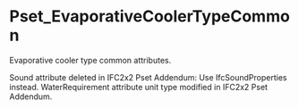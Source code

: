 # Pset_EvaporativeCoolerTypeCommon

Evaporative cooler type common attributes.
<!-- end of short definition -->

Sound attribute deleted in IFC2x2 Pset Addendum: Use IfcSoundProperties instead. WaterRequirement attribute unit type modified in IFC2x2 Pset Addendum.
